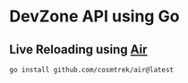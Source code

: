 # DevZone API using Go

## Live Reloading using [Air](https://github.com/cosmtrek/air)

```shell
go install github.com/cosmtrek/air@latest
```

